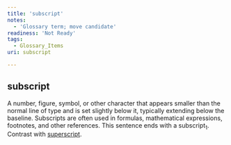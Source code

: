 ```yaml
---
title: 'subscript'
notes:
  - 'Glossary term; move candidate'
readiness: 'Not Ready'
tags:
  - Glossary_Items
uri: subscript

---
```

## subscript

A number, figure, symbol, or other character that appears smaller than the normal line of type and is set slightly below it, typically extending below the baseline. Subscripts are often used in formulas, mathematical expressions, footnotes, and other references. This sentence ends with a subscript<sub>1</sub>. Contrast with [superscript](/superscript).

